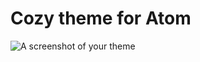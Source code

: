 # Cozy theme for Atom

![A screenshot of your theme](https://raw.github.com/exAspArk/cozy-atom-theme/master/screenshot.png)
